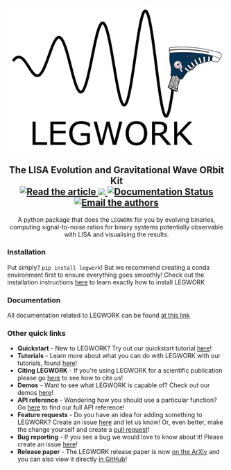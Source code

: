 <p align="center">
    <img width="500", src="https://raw.githubusercontent.com/TeamLEGWORK/LEGWORK/main/docs/images/legwork.png">
</p>

<h2 align="center">
    The <b>L</b>ISA <b>E</b>volution and <b>G</b>ravitational <b>W</b>ave <b>OR</b>bit <b>K</b>it
    <br>
    <a href="https://github.com/TeamLEGWORK/LEGWORK-paper">
        <img src="https://img.shields.io/badge/release paper-repo-blue.svg?style=flat&logo=GitHub" alt="Read the article"/>
    </a>
    <a href="https://codecov.io/gh/TeamLEGWORK/LEGWORK">
        <img src="https://codecov.io/gh/TeamLEGWORK/LEGWORK/branch/main/graph/badge.svg?token=FUG4RFYCWX"/>
    </a>
    <a href='https://legwork.readthedocs.io/en/latest/?badge=latest'>
        <img src='https://readthedocs.org/projects/legwork/badge/?version=latest' alt='Documentation Status' />
    </a>
    <a href="mailto:tomjwagg@gmail.com?cc=kbreivik@flatironinstitute.org">
        <img src="https://img.shields.io/badge/contact-authors-blueviolet.svg?style=flat" alt="Email the authors"/>
    </a>
</h2>

<p align="center">
    A python package that does the <code>LEGWORK</code> for you by evolving binaries,
    computing signal-to-noise ratios for binary systems potentially observable with LISA
    and visualising the results.
</p>

### Installation
Put simply? `pip install legwork`! But we recommend creating a conda environment first to ensure everything goes smoothly! Check out the installation instructions [here](https://legwork.readthedocs.io/en/latest/install.html) to learn exactly how to install LEGWORK

### Documentation
All documentation related to LEGWORK can be found [at this link](https://legwork.readthedocs.io/en/latest/)

### Other quick links
- **Quickstart** - New to LEGWORK? Try out our quickstart tutorial [here](https://legwork.readthedocs.io/en/latest/notebooks/Quickstart.html)!
- **Tutorials** - Learn more about what you can do with LEGWORK with our tutorials, found [here](https://legwork.readthedocs.io/en/latest/tutorials.html)!
- **Citing LEGWORK** - If you're using LEGWORK for a scientific publication please go [here](https://legwork.readthedocs.io/en/latest/cite.html) to see how to cite us!
- **Demos** - Want to see what LEGWORK is capable of? Check out our demos [here](https://legwork.readthedocs.io/en/latest/demos.html)!
- **API reference** - Wondering how you should use a particular function? Go [here](https://legwork.readthedocs.io/en/latest/modules.html) to find our full API reference!
- **Feature requests** - Do you have an idea for adding something to LEGWORK? Create an issue [here](https://github.com/TeamLEGWORK/LEGWORK/issues/new) and let us know! Or, even better, make the change yourself and create a [pull request](https://github.com/TeamLEGWORK/LEGWORK/pulls)!
- **Bug reporting** - If you see a bug we would love to know about it! Please create an issue [here](https://github.com/TeamLEGWORK/LEGWORK/issues/new)!
- **Release paper** - The LEGWORK release paper is now [on the ArXiv](https://arxiv.org/abs/2111.08717) and you can also view it directly [in GitHub](https://github.com/TeamLEGWORK/LEGWORK-paper)!
